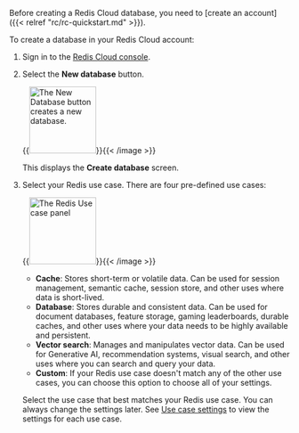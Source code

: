 Before creating a Redis Cloud database, you need to [create an account]({{< relref "rc/rc-quickstart.md" >}}).

To create a database in your Redis Cloud account:

1. Sign in to the [Redis Cloud console](https://app.redislabs.com).

2. Select the **New database** button.

    {{<image filename="images/rc/button-database-new.png" alt="The New Database button creates a new database." width="120px">}}{{< /image >}}

    This displays the **Create database** screen.

3. Select your Redis use case. There are four pre-defined use cases:

    {{<image filename="images/rc/create-database-redis-use-cases.png" alt="The Redis Use case panel" width="120px">}}{{< /image >}}

    - **Cache**: Stores short-term or volatile data. Can be used for session management, semantic cache, session store, and other uses where data is short-lived.
    - **Database**: Stores durable and consistent data. Can be used for document databases, feature storage, gaming leaderboards, durable caches, and other uses where your data needs to be highly available and persistent.
    - **Vector search**: Manages and manipulates vector data. Can be used for Generative AI, recommendation systems, visual search, and other uses where you can search and query your data.
    - **Custom**: If your Redis use case doesn't match any of the other use cases, you can choose this option to choose all of your settings.

    Select the use case that best matches your Redis use case. You can always change the settings later. See [Use case settings](#use-case-settings) to view the settings for each use case.